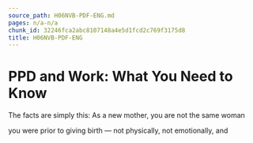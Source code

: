 ```yaml
---
source_path: H06NVB-PDF-ENG.md
pages: n/a-n/a
chunk_id: 32246fca2abc8107148a4e5d1fcd2c769f3175d8
title: H06NVB-PDF-ENG
---
```

# PPD and Work: What You Need to Know

The facts are simply this: As a new mother, you are not the same woman

you were prior to giving birth — not physically, not emotionally, and
